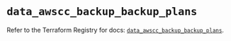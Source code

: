 # `data_awscc_backup_backup_plans`

Refer to the Terraform Registry for docs: [`data_awscc_backup_backup_plans`](https://registry.terraform.io/providers/hashicorp/awscc/0.70.0/docs/data-sources/backup_backup_plans).
